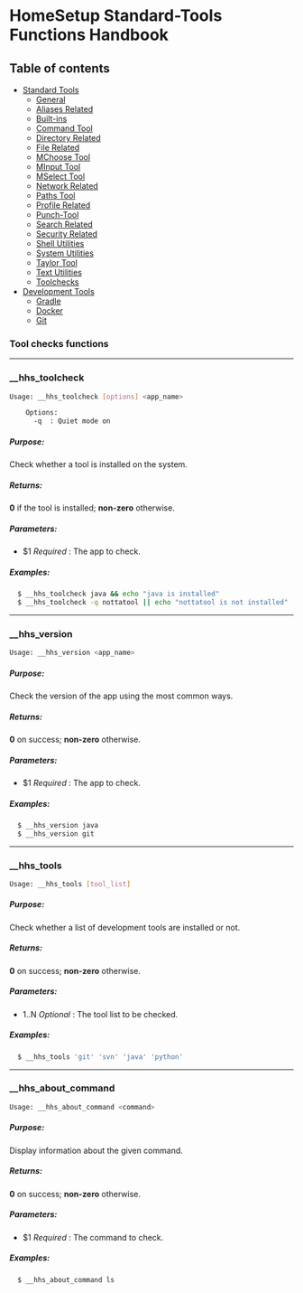 # HomeSetup Standard-Tools Functions Handbook

## Table of contents

<!-- toc -->
- [Standard Tools](../../functions.md#standard-tools)
  * [General](general.md)
  * [Aliases Related](aliases-related.md)
  * [Built-ins](built-ins.md)
  * [Command Tool](command-tool.md)
  * [Directory Related](directory-related.md)
  * [File Related](file-related.md)
  * [MChoose Tool](mchoose-tool.md)
  * [MInput Tool](minput-tool.md)
  * [MSelect Tool](mselect-tool.md)
  * [Network Related](network-related.md)
  * [Paths Tool](paths-tool.md)
  * [Profile Related](profile-related.md)
  * [Punch-Tool](punch-tool.md)
  * [Search Related](search-related.md)
  * [Security Related](security-related.md)
  * [Shell Utilities](shell-utilities.md)
  * [System Utilities](system-utilities.md)
  * [Taylor Tool](taylor-tool.md)
  * [Text Utilities](text-utilities.md)
  * [Toolchecks](toolchecks.md)
- [Development Tools](../../functions.md#development-tools)
  * [Gradle](../dev-tools/gradle-tools.md)
  * [Docker](../dev-tools/docker-tools.md)
  * [Git](../dev-tools/git-tools.md)
<!-- tocstop -->


### Tool checks functions

------
### __hhs_toolcheck

```bash
Usage: __hhs_toolcheck [options] <app_name>

    Options:
      -q  : Quiet mode on
```

##### **Purpose**:

Check whether a tool is installed on the system.

##### **Returns**:

**0** if the tool is installed; **non-zero** otherwise.

##### **Parameters**: 

  - $1 _Required_ : The app to check.

##### **Examples:**

```bash
  $ __hhs_toolcheck java && echo "java is installed"
  $ __hhs_toolcheck -q nottatool || echo "nottatool is not installed"
```

------
### __hhs_version

```bash
Usage: __hhs_version <app_name>
```

##### **Purpose**:

Check the version of the app using the most common ways.

##### **Returns**:

**0** on success; **non-zero** otherwise.

##### **Parameters**: 

  - $1 _Required_ : The app to check.

##### **Examples:**

```bash
  $ __hhs_version java
  $ __hhs_version git
```

------
### __hhs_tools

```bash
Usage: __hhs_tools [tool_list]
```

##### **Purpose**:

Check whether a list of development tools are installed or not.

##### **Returns**:

**0** on success; **non-zero** otherwise.

##### **Parameters**: 

  - $1..$N _Optional_ : The tool list to be checked.

##### **Examples:**

```bash
  $ __hhs_tools 'git' 'svn' 'java' 'python'
```

------
### __hhs_about_command

```bash
Usage: __hhs_about_command <command>
```

##### **Purpose**:

Display information about the given command.

##### **Returns**:

**0** on success; **non-zero** otherwise.

##### **Parameters**: 

  - $1 _Required_ : The command to check.

##### **Examples:**

```bash
  $ __hhs_about_command ls
```
